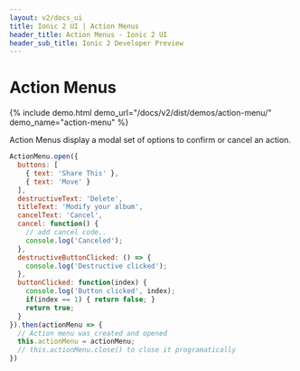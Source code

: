 ```yaml
---
layout: v2/docs_ui
title: Ionic 2 UI | Action Menus
header_title: Action Menus - Ionic 2 UI
header_sub_title: Ionic 2 Developer Preview
---
```


<h1 class="title">Action Menus</h1>

{% include demo.html demo_url="/docs/v2/dist/demos/action-menu/" demo_name="action-menu" %}

Action Menus display a modal set of options to confirm or cancel an action.

```javascript
ActionMenu.open({
  buttons: [
    { text: 'Share This' },
    { text: 'Move' }
  ],
  destructiveText: 'Delete',
  titleText: 'Modify your album',
  cancelText: 'Cancel',
  cancel: function() {
    // add cancel code..
    console.log('Canceled');
  },
  destructiveButtonClicked: () => {
    console.log('Destructive clicked');
  },
  buttonClicked: function(index) {
    console.log('Button clicked', index);
    if(index == 1) { return false; }
    return true;
  }
}).then(actionMenu => {
  // Action menu was created and opened
  this.actionMenu = actionMenu;
  // this.actionMenu.close() to close it programatically
})
```
